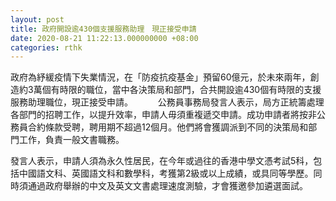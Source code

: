 ```yaml
---
layout: post
title: 政府開設逾430個支援服務助理　現正接受申請
date: 2020-08-21 11:22:13.000000000 +08:00
categories: rthk
---
```


政府為紓緩疫情下失業情況，在「防疫抗疫基金」預留60億元，於未來兩年，創造約3萬個有時限的職位，當中各決策局和部門，合共開設逾430個有時限的支援服務助理職位，現正接受申請。
　　 
公務員事務局發言人表示，局方正統籌處理各部門的招聘工作，以提升效率，申請人毋須重複遞交申請。成功申請者將按非公務員合約條款受聘，聘用期不超過12個月。他們將會獲調派到不同的決策局和部門工作，負責一般文書職務。

發言人表示，申請人須為永久性居民，在今年或過往的香港中學文憑考試5科，包括中國語文科、英國語文科和數學科，考獲第2級或以上成績，或具同等學歷。同時須通過政府舉辦的中文及英文文書處理速度測驗，才會獲邀參加遴選面試。
